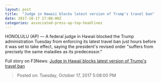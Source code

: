 ```yaml
---
layout: post
title:  "Judge in Hawaii blocks latest version of Trump's travel ban"
date: 2017-10-17 17:08:00Z
categories: associated-press-ap-top-headlines
---
```


HONOLULU (AP) — A federal judge in Hawaii blocked the Trump administration Tuesday from enforcing its latest travel ban just hours before it was set to take effect, saying the president's revised order "suffers from precisely the same maladies as its predecessor."


Full story on F3News: [Judge in Hawaii blocks latest version of Trump's travel ban](http://www.f3nws.com/n/2ajzrC)

> Posted on: Tuesday, October 17, 2017 5:08:00 PM
